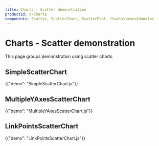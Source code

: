```yaml
---
title: Charts - Scatter demonstration
productId: x-charts
components: Scatter, ScatterChart, ScatterPlot, ChartsVoronoiHandler
---
```


# Charts - Scatter demonstration

<p class="description">This page groups demonstration using scatter charts.</p>

## SimpleScatterChart

{{"demo": "SimpleScatterChart.js"}}

## MultipleYAxesScatterChart

{{"demo": "MultipleYAxesScatterChart.js"}}

## LinkPointsScatterChart

{{"demo": "LinkPointsScatterChart.js"}}